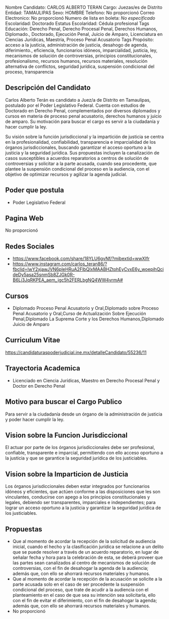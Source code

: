Nombre Candidato: CARLOS ALBERTO TERAN
Cargo: Juezas/es de Distrito
Entidad: TAMAULIPAS
Sexo: HOMBRE
Telefono: No proporcionó
Correo Electronico: No proporcionó
Numero de lista en boleta: *No especificado*
Escolaridad: Doctorado
Estatus Escolaridad: Cédula profesional
Tags Educación: Derecho Penal, Derecho Procesal Penal, Derechos Humanos, Diplomado., Doctorado, Ejecución Penal, Juicio de Amparo, Licenciatura en Ciencias Jurídicas, Maestría, Proceso Penal Acusatorio
Tags Propósito: acceso a la justicia, administración de justicia, desahogo de agenda, diferimiento., eficiencia, funcionarios idóneos, imparcialidad, justicia, ley, mecanismos de solución de controversias, principios constitucionales, profesionalismo, recursos humanos, recursos materiales, resolución alternativa de conflictos, seguridad jurídica, suspensión condicional del proceso, transparencia


## Descripción del Candidato 

Carlos Alberto Terán es candidato a Juez/a de Distrito en Tamaulipas, postulado por el Poder Legislativo Federal. Cuenta con estudios de Doctorado en Derecho Penal, complementados por diversos diplomados y cursos en materia de proceso penal acusatorio, derechos humanos y juicio de amparo. Su motivación para buscar el cargo es servir a la ciudadanía y hacer cumplir la ley.

Su visión sobre la función jurisdiccional y la impartición de justicia se centra en la profesionalidad, confiabilidad, transparencia e imparcialidad de los órganos jurisdiccionales, buscando garantizar el acceso oportuno a la justicia y la seguridad jurídica. Sus propuestas incluyen la canalización de casos susceptibles a acuerdos reparatorios a centros de solución de controversias y solicitar a la parte acusada, cuando sea procedente, que plantee la suspensión condicional del proceso en la audiencia, con el objetivo de optimizar recursos y agilizar la agenda judicial.


## Poder que postula

- Poder Legislativo Federal


## Pagina Web

No proporcionó


## Redes Sociales

- https://www.facebook.com/share/18YLU6gvNf/?mibextid=wwXIfr
- https://www.instagram.com/carlos_teran86/?fbclid=IwY2xjawJVN6pleHRuA2FlbQIxMAABHZtohEyCvxE6y_woepihQcideDy5asa25snmSb8ZJGk0R-B6Lj3JqRKPEA_aem_jgc5h2FERLbgNQ4WW4vrmA#


## Cursos

- Diplomado Proceso Penal Acusatorio y Oral,Diplomado sobre Proceso Penal Acusatorio y Oral,Curso de Actualización Sobre Ejecución Penal,Diplomado La Suprema Corte y los Derechos Humanos,Diplomado Juicio de Amparo


## Curriculum Vitae

https://candidaturaspoderjudicial.ine.mx/detalleCandidato/55236/11


## Trayectoria Academica

- Licenciado en Ciencia Jurídicas, Maestro en Derecho Procesal Penal y Doctor en Derecho Penal


## Motivo para buscar el Cargo Publico

Para servir a la ciudadanía desde un órgano de la administración de justicia y poder hacer cumplir la ley.


## Vision sobre la Funcion Jurisdiccional

El actuar por parte de los órganos jurisdiccionales debe ser profesional, confiable, transparente e imparcial, permitiendo con ello acceso oportuno a la justicia y que se garantice la seguridad jurídica de los justiciables.


## Vision sobre la Imparticion de Justicia

Los órganos jurisdiccionales deben estar integrados por funcionarios idóneos y eficientes, que actúen conforme a las disposiciones que les son vinculantes, conducirse con apego a los principios constitucionales y legales, debiendo ser transparentes, imparciales e independientes; para lograr un acceso oportuno a la justicia y garantizar la seguridad jurídica de los justiciables.


## Propuestas

- Que al momento de acordar la recepción de la solicitud de audiencia inicial, cuando el hecho y la clasificación jurídica se relacione a un delito que se puede resolver a través de un acuerdo reparatorio, en lugar de señalar fecha y hora para la celebración de esta, se deberá proveer que las partes sean canalizados al centro de mecanismos de solución de controversias, con el fin de desahogar la agenda de la audiencia; además que, con ello se ahorrará recursos materiales y humanos.
- Que al momento de acordar la recepción de la acusación se solicite a la parte acusada solo en el caso de ser procedente la suspensión condicional del proceso, que trate de acudir a la audiencia con el planteamiento en el caso de que sea su intención sea solicitarla, ello con el fin de evitar el diferimiento, con el fin de desahogar la agenda; además que, con ello se ahorrará recursos materiales y humanos.
- No proporcionó

